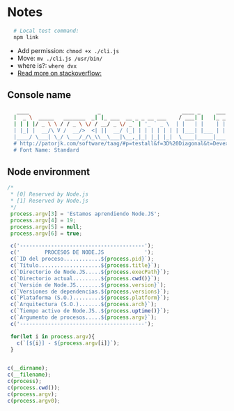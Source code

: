 # Notes

```sh
  # Local test command:
  npm link
```

- Add permission: `chmod +x ./cli.js`
- Move: `mv ./cli.js /usr/bin/`
- where is?: `where dvx`
- [Read more on stackoverflow:](https://stackoverflow.com/questions/20643470/execute-a-command-line-binary-with-node-js)

## Console name

```sh
   ____                      _                          ____ _     ___
  |  _ \  _____   _______  _| |_ ___  __ _ _ __ ___    / ___| |   |_ _|
  | | | |/ _ \ \ / / _ \ \/ / __/ _ \/ _` | '_ ` _ \  | |   | |    | |
  | |_| |  __/\ V /  __/>  <| ||  __/ (_| | | | | | | | |___| |___ | |
  |____/ \___| \_/ \___/_/\_\\__\___|\__,_|_| |_| |_|  \____|_____|___|
  # http://patorjk.com/software/taag/#p=testall&f=3D%20Diagonal&t=Devexteam%20CLI
  # Font Name: Standard
```

## Node environment

```js
/*
 * [0] Reserved by Node.js
 * [1] Reserved by Node.js
 */
 process.argv[3] = 'Estamos aprendiendo Node.JS';
 process.argv[4] = 19;
 process.argv[5] = null;
 process.argv[6] = true;

 c('----------------------------------------');
 c('        PROCESOS DE NODE.JS             ');
 c(`ID del proceso............${process.pid}`);
 c(`Título....................${process.title}`);
 c(`Directorio de Node.JS.....${process.execPath}`);
 c(`Directorio actual.........${process.cwd()}`);
 c(`Versión de Node.JS........${process.version}`);
 c(`Versiones de dependencias.${process.versions}`);
 c(`Plataforma (S.O.).........${process.platform}`);
 c(`Arquitectura (S.O.).......${process.arch}`);
 c(`Tiempo activo de Node.JS..${process.uptime()}`);
 c(`Argumento de procesos.....${process.argv}`);
 c('----------------------------------------');

 for(let i in process.argv){
   c(`[${i}] - ${process.argv[i]}`);
 }


c(__dirname);
c(__filename);
c(process);
c(process.cwd());
c(process.argv);
c(process.argv0);
```
